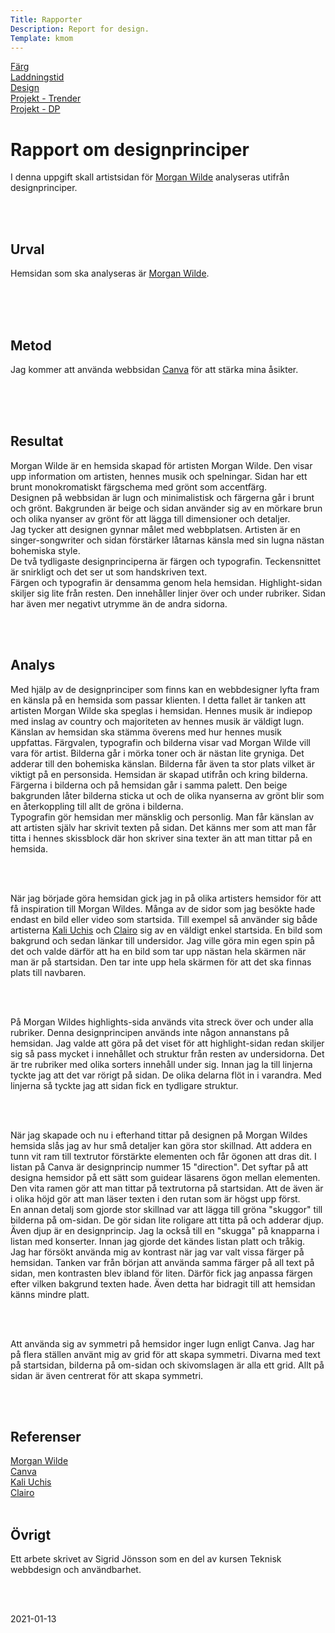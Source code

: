 ```yaml
---
Title: Rapporter
Description: Report for design.
Template: kmom
---
```


<div class="menu">
<a href="01_colors">Färg</a><br>
<a href="02_load">Laddningstid</a><br>
<a href="03_design_principles">Design</a><br>
<a href="10_webbplatsdesign">Projekt - Trender</a><br>
<a href="11_design-och-webbplatser">Projekt - DP</a><br>
</div>

<div class="answers">
<h1>Rapport om designprinciper</h1>

<p>I denna uppgift skall artistsidan för
<a href="http://www.student.bth.se/~sijn20/dbwebb-kurser/design/me/kmom10/">Morgan Wilde</a>
analyseras utifrån designprinciper.</p><br>
<br>

<h2>Urval</h2>
<p>Hemsidan som ska analyseras är
<a href="http://www.student.bth.se/~sijn20/dbwebb-kurser/design/me/kmom10/">Morgan Wilde</a>.
</p><br>
<br>
<br>

<h2>Metod</h2>
<p>Jag kommer att använda webbsidan
<a href="https://www.canva.com/learn/design-elements-principles/">Canva</a>
för att stärka mina åsikter.<br></p><br>
<br>
<br>

<h2>Resultat</h2>
<p>Morgan Wilde är en hemsida skapad för artisten Morgan Wilde. Den visar upp
information om artisten, hennes musik och spelningar. Sidan har ett brunt monokromatiskt
färgschema med grönt som accentfärg.<br>
Designen på webbsidan är lugn och minimalistisk och färgerna går i brunt och grönt.
Bakgrunden är beige och sidan använder sig av en mörkare brun och olika nyanser
av grönt för att lägga till dimensioner och detaljer.<br>
Jag tycker att designen gynnar målet med webbplatsen. Artisten är en singer-songwriter
och sidan förstärker låtarnas känsla med sin lugna nästan bohemiska style.<br>
De två tydligaste designprinciperna är färgen och typografin. Teckensnittet är
snirkligt och det ser ut som handskriven text.<br>
Färgen och typografin är densamma genom hela hemsidan. Highlight-sidan skiljer sig
lite från resten. Den innehåller linjer över och under rubriker. Sidan har även
mer negativt utrymme än de andra sidorna.</p>
<br>
<br>

<h2>Analys</h2>
<p>Med hjälp av de designprinciper som finns kan en webbdesigner lyfta fram en
känsla på en hemsida som passar klienten. I detta fallet är tanken att
artisten Morgan Wilde ska speglas i hemsidan. Hennes musik är indiepop med
inslag av country och majoriteten av hennes musik är väldigt lugn. Känslan av hemsidan
ska stämma överens med hur hennes musik uppfattas. Färgvalen,
typografin och bilderna visar vad Morgan Wilde vill vara för artist. Bilderna
går i mörka toner och är nästan lite gryniga. Det adderar till den bohemiska känslan.
Bilderna får även ta stor plats vilket är viktigt på en personsida. Hemsidan är
skapad utifrån och kring bilderna. Färgerna i bilderna och på hemsidan går i samma
palett. Den beige bakgrunden låter bilderna sticka ut och de olika nyanserna av
grönt blir som en återkoppling till allt de gröna i bilderna.<br>
Typografin gör hemsidan mer mänsklig och personlig. Man får känslan av att artisten
själv har skrivit texten på sidan. Det känns mer som att man får titta i hennes
skissblock där hon skriver sina texter än att man tittar på en hemsida.</p>
<br>
<br>
<p>När jag började göra hemsidan gick jag in på olika artisters hemsidor för att
få inspiration till Morgan Wildes. Många av de sidor som jag besökte hade endast
en bild eller video som startsida. Till exempel så använder sig både artisterna
<a href="http://kaliuchis.com/">Kali Uchis</a> och <a href="https://www.clairo.com/">Clairo</a>
sig av en väldigt enkel startsida. En bild som bakgrund och sedan länkar till undersidor.
Jag ville göra min egen spin på det och valde därför att ha en bild som tar upp
nästan hela skärmen när man är på startsidan. Den tar inte upp hela skärmen för
att det ska finnas plats till navbaren.</p>
<br>
<br>
<p>På Morgan Wildes highlights-sida används vita streck över och under alla
rubriker. Denna designprincipen används inte någon annanstans på hemsidan.
Jag valde att göra på det viset för att highlight-sidan redan skiljer sig så pass
mycket i innehållet och struktur från resten av undersidorna. Det är tre rubriker
med olika sorters innehåll under sig. Innan jag la till linjerna tyckte jag att
det var rörigt på sidan. De olika delarna flöt in i varandra. Med linjerna så tyckte
jag att sidan fick en tydligare struktur.</p>
<br>
<br>
<p>När jag skapade och nu i efterhand tittar på designen på Morgan Wildes hemsida
slås jag av hur små detaljer kan göra stor skillnad. Att addera en tunn vit ram till
textrutor förstärkte elementen och får ögonen att dras dit. I listan på Canva är
designprincip nummer 15 "direction". Det syftar på att designa hemsidor på ett sätt
som guidear läsarens ögon mellan elementen. Den vita ramen gör att man tittar på
textrutorna på startsidan. Att de även är i olika höjd gör att man läser texten
i den rutan som är högst upp först.<br>
En annan detalj som gjorde stor skillnad var att lägga till gröna "skuggor" till
bilderna på om-sidan. De gör sidan lite roligare att titta på och adderar djup.
Även djup är en designprincip. Jag la också till en "skugga" på knapparna i listan
med konserter. Innan jag gjorde det kändes listan platt och tråkig.<br>
Jag har försökt använda mig av kontrast när jag var valt vissa färger på hemsidan.
Tanken var från början att använda samma färger på all text på sidan, men kontrasten
blev ibland för liten. Därför fick jag anpassa färgen efter vilken bakgrund texten hade.
Även detta har bidragit till att hemsidan känns mindre platt.</p>
<br>
<br>
<p>Att använda sig av symmetri på hemsidor inger lugn enligt Canva. Jag har på flera
ställen använt mig av grid för att skapa symmetri. Divarna med text på startsidan,
bilderna på om-sidan och skivomslagen är alla ett grid. Allt på sidan är även
centrerat för att skapa symmetri.</p>
<br>
<br>



<h2>Referenser</h2>
<a href="http://www.student.bth.se/~sijn20/dbwebb-kurser/design/me/kmom10/">Morgan Wilde</a><br>
<a href="https://www.canva.com/learn/design-elements-principles/">Canva</a><br>
<a href="http://kaliuchis.com/">Kali Uchis</a><br>
<a href="https://www.clairo.com/">Clairo</a>
<br>
<br>

<h2>Övrigt</h2>
<p>Ett arbete skrivet av Sigrid Jönsson som en del av kursen
Teknisk webbdesign och användbarhet.</p>
<br>
<br>
<p>2021-01-13</p>
</div>
